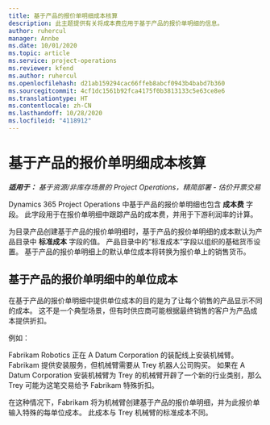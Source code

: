 ```yaml
---
title: 基于产品的报价单明细成本核算
description: 此主题提供有关将成本费应用于基于产品的报价单明细的信息。
author: ruhercul
manager: Annbe
ms.date: 10/01/2020
ms.topic: article
ms.service: project-operations
ms.reviewer: kfend
ms.author: ruhercul
ms.openlocfilehash: d21ab159294cac66ffeb8abcf0943b4babd7b360
ms.sourcegitcommit: 4cf1dc1561b92fca4175f0b3813133c5e63ce8e6
ms.translationtype: HT
ms.contentlocale: zh-CN
ms.lasthandoff: 10/28/2020
ms.locfileid: "4118912"
---
```

# <a name="costing-product-based-quote-lines"></a>基于产品的报价单明细成本核算

_**适用于：** 基于资源/非库存场景的 Project Operations，精简部署 - 估价开票交易_


Dynamics 365 Project Operations 中基于产品的报价单明细也包含 **成本费** 字段。 此字段用于在报价单明细中跟踪产品的成本费，并用于下游利润率的计算。

为目录产品创建基于产品的报价单明细时，基于产品的报价单明细的成本默认为产品目录中 **标准成本** 字段的值。 产品目录中的“标准成本”字段以组织的基础货币设置。 基于产品的报价单明细上的默认单位成本将转换为报价单上的销售货币。

## <a name="unit-cost-on-a-product-based-quote-line"></a>基于产品的报价单明细中的单位成本

在基于产品的报价单明细中提供单位成本的目的是为了让每个销售的产品显示不同的成本。 这不是一个典型场景，但有时供应商可能根据最终销售的客户为产品成本提供折扣。

例如：

Fabrikam Robotics 正在 A Datum Corporation 的装配线上安装机械臂。 Fabrikam 提供安装服务，但机械臂需要从 Trey 机器人公司购买。 如果在 A Datum Corporation 安装机械臂为 Trey 的机械臂开辟了一个新的行业类别，那么 Trey 可能为这笔交易给予 Fabrikam 特殊折扣。

在这种情况下，Fabrikam 将为机械臂创建基于产品的报价单明细，并为此报价单输入特殊的每单位成本。 此成本与 Trey 机械臂的标准成本不同。
